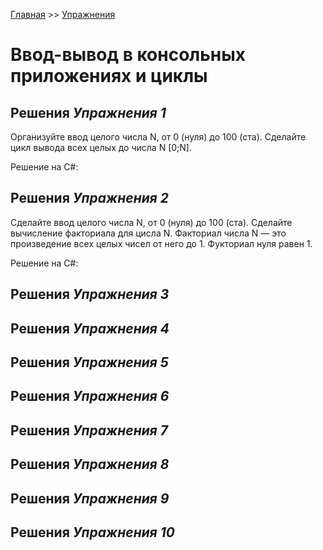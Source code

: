 [Главная](https://dmitriysidyakin.github.io/CSharp-Tutorials/) >> [Упражнения](https://dmitriysidyakin.github.io/CSharp-Tutorials/csharp-exercises/ru-ru/)

# Ввод-вывод в консольных приложениях и циклы

## Решения *Упражнения 1* 

Организуйте ввод целого числа N, от 0 (нуля) до 100 (ста). Сделайте цикл вывода всех целых до числа N [0;N].

Решение на C#:

## Решения *Упражнения 2*

Сделайте ввод  целого числа N, от 0 (нуля) до 100 (ста). Сделайте вычисление факториала для цисла N. Факториал числа N — это произведение всех целых чисел от него до 1. Фукториал нуля равен 1.

Решение на C#:

## Решения *Упражнения 3*

## Решения *Упражнения 4*

## Решения *Упражнения 5*

## Решения *Упражнения 6*

## Решения *Упражнения 7*

## Решения *Упражнения 8*

## Решения *Упражнения 9*

## Решения *Упражнения 10*

